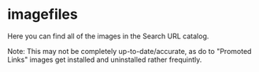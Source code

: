 # imagefiles
Here you can find all of the images in the Search URL catalog.

Note: This may not be completely up-to-date/accurate, as do to "Promoted Links" images get installed and uninstalled rather frequintly.
